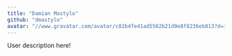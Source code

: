 ```yaml
---
title: "Damian Mastylo"
github: "dmastylo"
avatar: "//www.gravatar.com/avatar/c82b4fe41ad5562b21d9e8f8236eb813?d=identicon"
---
```


User description here!
